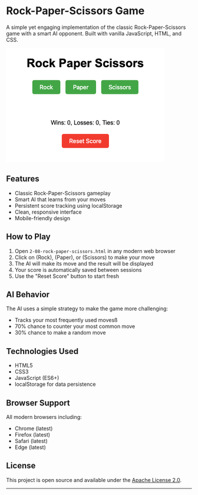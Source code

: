 # Rock-Paper-Scissors Game

A simple yet engaging implementation of the classic Rock-Paper-Scissors game with a smart AI opponent. Built with vanilla JavaScript, HTML, and CSS.

![Game Screenshot](screenshot.png)

## Features

- Classic Rock-Paper-Scissors gameplay
- Smart AI that learns from your moves
- Persistent score tracking using localStorage
- Clean, responsive interface
- Mobile-friendly design

## How to Play

1. Open `2-08-rock-paper-scissors.html` in any modern web browser
2. Click on (Rock), (Paper), or (Scissors) to make your move
3. The AI will make its move and the result will be displayed
4. Your score is automatically saved between sessions
5. Use the "Reset Score" button to start fresh

## AI Behavior

The AI uses a simple strategy to make the game more challenging:
- Tracks your most frequently used movesß
- 70% chance to counter your most common move
- 30% chance to make a random move

## Technologies Used

- HTML5
- CSS3
- JavaScript (ES6+)
- localStorage for data persistence

## Browser Support

All modern browsers including:
- Chrome (latest)
- Firefox (latest)
- Safari (latest)
- Edge (latest)

## License

This project is open source and available under the [Apache License 2.0](LICENSE).

---
